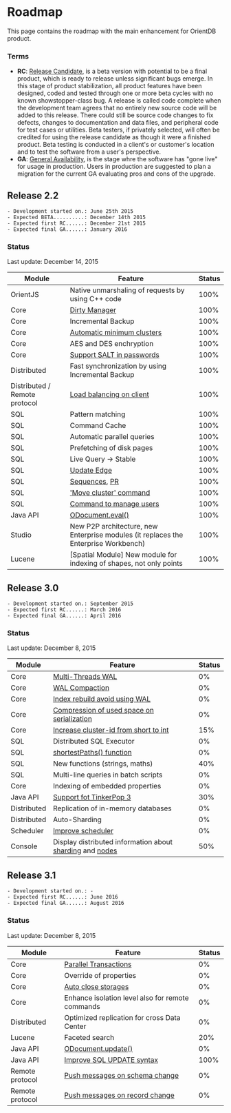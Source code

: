 # Roadmap

This page contains the roadmap with the main enhancement for OrientDB product. 

### Terms
- **RC**: [Release Candidate](https://en.wikipedia.org/wiki/Software_release_life_cycle#Release_candidate), is a beta version with potential to be a final product, which is ready to release unless significant bugs emerge. In this stage of product stabilization, all product features have been designed, coded and tested through one or more beta cycles with no known showstopper-class bug. A release is called code complete when the development team agrees that no entirely new source code will be added to this release. There could still be source code changes to fix defects, changes to documentation and data files, and peripheral code for test cases or utilities. Beta testers, if privately selected, will often be credited for using the release candidate as though it were a finished product. Beta testing is conducted in a client's or customer's location and to test the software from a user's perspective.
- **GA**: [General Availability](https://en.wikipedia.org/wiki/Software_release_life_cycle#General_availability_.28GA.29), is the stage whre the software has "gone live" for usage in production. Users in production are suggested to plan a migration for the current GA evaluating pros and cons of the upgrade.

## Release 2.2
```
- Development started on.: June 25th 2015
- Expected BETA..........: December 14th 2015
- Expected first RC......: December 21st 2015
- Expected final GA......: January 2016
```

### Status
Last update: December 14, 2015

| Module | Feature | Status                     |
|--------|---------|----------------------------|
| OrientJS| Native unmarshaling of requests by using C++ code| 100% |
| Core| [Dirty Manager](https://github.com/orientechnologies/orientdb/issues/2620)| 100% |
| Core | Incremental Backup | 100% |
| Core| [Automatic minimum clusters](https://github.com/orientechnologies/orientdb/issues/4518) | 100% |
| Core | AES and DES enchryption | 100% |
| Core | [Support SALT in passwords](https://github.com/orientechnologies/orientdb/issues/1229) | 100% |
| Distributed | Fast synchronization by using Incremental Backup | 100% |
| Distributed / Remote protocol | [Load balancing on client](https://github.com/orientechnologies/orientdb/issues/3165) | 100% |
| SQL | Pattern matching | 100% |
| SQL | Command Cache | 100% |
| SQL | Automatic parallel queries | 100% |
| SQL | Prefetching of disk pages | 100% |
| SQL | Live Query -> Stable | 100% |
| SQL | [Update Edge](https://github.com/orientechnologies/orientdb/issues/1114)| 100% |
| SQL | [Sequences](https://github.com/orientechnologies/orientdb/issues/367), [PR](https://github.com/orientechnologies/orientdb/pull/3744) | 100% |
| SQL | ['Move cluster' command](https://github.com/orientechnologies/orientdb/issues/4248) | 100% |
| SQL | [Command to manage users](https://github.com/orientechnologies/orientdb/pull/4000) | 100% |
| Java API | [ODocument.eval()](https://github.com/orientechnologies/orientdb/issues/4505)  | 100% |
| Studio | New P2P architecture, new Enterprise modules (it replaces the Enterprise Workbench) | 100% |
| Lucene | [Spatial Module] New module for indexing of shapes, not only points | 100% |

## Release 3.0
```
- Development started on.: September 2015
- Expected first RC......: March 2016
- Expected final GA......: April 2016
```

### Status
Last update: December 8, 2015

| Module | Feature | Status                     |
|--------|---------|----------------------------|
| Core | [Multi-Threads WAL](https://github.com/orientechnologies/orientdb/issues/2989) | 0% |
| Core | [WAL Compaction](https://github.com/orientechnologies/orientdb/issues/5277) | 0% |)
| Core | [Index rebuild avoid using WAL](https://github.com/orientechnologies/orientdb/issues/4568)| 0% |
| Core | [Compression of used space on serialization](https://github.com/orientechnologies/orientdb/issues/3742)| 0% |
| Core | [Increase cluster-id from short to int](https://github.com/orientechnologies/orientdb/issues/1930) | 15% |
| SQL | Distributed SQL Executor | 0% |
| SQL | [shortestPaths() function](https://github.com/orientechnologies/orientdb/issues/4474) | 0% |
| SQL | New functions (strings, maths) | 40% |
| SQL | Multi-line queries in batch scripts | 0% |
| Core | Indexing of embedded properties | 0% |
| Java API | [Support fot TinkerPop 3](https://github.com/orientechnologies/orientdb/issues/2441) | 30% |
| Distributed | Replication of in-memory databases | 0% |
| Distributed | Auto-Sharding | 0% |
| Scheduler | [Improve scheduler](https://github.com/orientechnologies/orientdb/issues/2613) | 0% |
| Console | Display distributed information about [sharding](https://github.com/orientechnologies/orientdb/issues/3968) and [nodes](https://github.com/orientechnologies/orientdb/issues/3967) | 50% |


## Release 3.1
```
- Development started on.: -
- Expected first RC......: June 2016
- Expected final GA......: August 2016
```

### Status
Last update: December 8, 2015

| Module | Feature | Status                     |
|--------|---------|----------------------------|
| Core | [Parallel Transactions](https://github.com/orientechnologies/orientdb/issues/1677)| 0%|
| Core | Override of properties | 0% |
| Core | [Auto close storages](https://github.com/orientechnologies/orientdb/issues/3055) | 0% |
| Core | Enhance isolation level also for remote commands| 0% |
| Distributed | Optimized replication for cross Data Center | 0% |
| Lucene | Faceted search | 20% |
| Java API | [ODocument.update()](https://github.com/orientechnologies/orientdb/issues/4813)  | 0% |
| Java API | [Improve SQL UPDATE syntax](https://github.com/orientechnologies/orientdb/issues/4814)  | 100% |
| Remote protocol | [Push messages on schema change](https://github.com/orientechnologies/orientdb/issues/3496) |0% |
| Remote protocol | [Push messages on record change](https://github.com/orientechnologies/orientdb/issues/3496) |0% |
